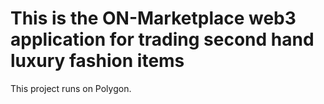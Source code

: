 # This is the ON-Marketplace web3 application for trading second hand luxury fashion items

This project runs on Polygon.